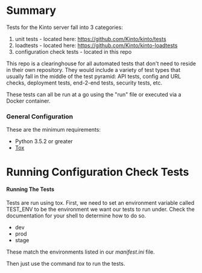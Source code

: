 # Summary
Tests for the Kinto server fall into 3 categories:

1. unit tests - located here: https://github.com/Kinto/kinto/tests
2. loadtests - located here:  https://github.com/Kinto/kinto-loadtests
3. configuration check tests - located in this repo

This repo is a clearinghouse for all automated tests that don't need to reside in their own repository.
They would include a variety of test types that usually fall in the middle of the test pyramid:
API tests, config and URL checks, deployment tests, end-2-end tests, security tests, etc.

These tests can all be run at a go using the "run" file or executed via a Docker container.

### General Configuration

These are the minimum requirements:

* Python 3.5.2 or greater
* [Tox](https://tox.readthedocs.io/en/latest/)


# Running Configuration Check Tests

#### Running The Tests

Tests are run using tox. First, we need to set an environment variable called TEST_ENV to be the environment we want our tests to run under. Check the documentation for your shell to determine how to do so.

* dev
* prod
* stage

These match the environments listed in our _manifest.ini_ file.

Then just use the command _tox_ to run the tests.
